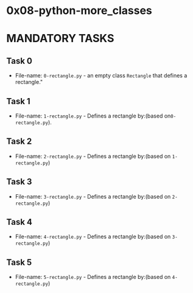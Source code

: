 # 0x08-python-more_classes

# MANDATORY TASKS

## Task 0
* File-name: `0-rectangle.py` - an empty class ```Rectangle``` that defines a rectangle."

## Task 1
* File-name: `1-rectangle.py` - Defines a rectangle by:(based on`0-rectangle.py`).

## Task 2
* File-name: `2-rectangle.py` - Defines a rectangle by:(based on `1-rectangle.py`)

## Task 3
* File-name: `3-rectangle.py` - Defines a rectangle by:(based on `2-rectangle.py`)

## Task 4
* File-name: `4-rectangle.py` - Defines a rectangle by:(based on `3-rectangle.py`)

## Task 5
* File-name: `5-rectangle.py` - Defines a rectangle by:(based on `4-rectangle.py`)
